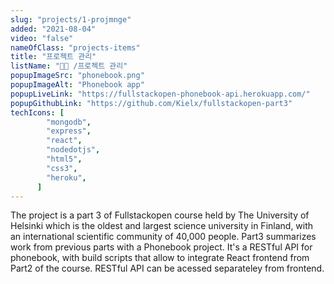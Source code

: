 ```yaml
---
slug: "projects/1-projmnge"
added: "2021-08-04"
video: "false"
nameOfClass: "projects-items"
title: "프로젝트 관리"
listName: "👩‍💻 /프로젝트 관리"
popupImageSrc: "phonebook.png"
popupImageAlt: "Phonebook app"
popupLiveLink: "https://fullstackopen-phonebook-api.herokuapp.com/"
popupGithubLink: "https://github.com/Kielx/fullstackopen-part3"
techIcons: [
        "mongodb",
        "express",
        "react",
        "nodedotjs",
        "html5",
        "css3",
        "heroku",
      ]
---
```


The project is a part 3 of Fullstackopen course held by The University of Helsinki which is the oldest and largest science university in Finland, with an international scientific community of 40,000 people. Part3 summarizes work from previous parts with a Phonebook project. It's a RESTful API for phonebook, with build scripts that allow to integrate React frontend from Part2 of the course. RESTful API can be acessed separateley from frontend.
